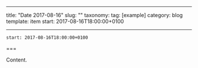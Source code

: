 
---
title: "Date 2017-08-16"
slug: ""
taxonomy:
tag: [example]
category: blog
template: item
start: 2017-08-16T18:00:00+0100

---

``start: 2017-08-16T18:00:00+0100``

===

Content.
